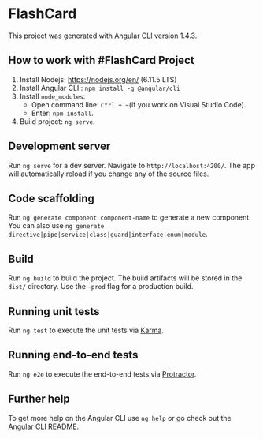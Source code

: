 # FlashCard

This project was generated with [Angular CLI](https://github.com/angular/angular-cli) version 1.4.3.

## How to work with #FlashCard Project

1. Install Nodejs: https://nodejs.org/en/ (6.11.5 LTS)
2. Install Angular CLI : `npm install -g @angular/cli`
3. Install `node_modules`:
    - Open command line: `Ctrl + ~`(if you work on Visual Studio Code).
    - Enter: `npm install`.
4. Build project: `ng serve`.

## Development server

Run `ng serve` for a dev server. Navigate to `http://localhost:4200/`. The app will automatically reload if you change any of the source files.


## Code scaffolding

Run `ng generate component component-name` to generate a new component. You can also use `ng generate directive|pipe|service|class|guard|interface|enum|module`.

## Build

Run `ng build` to build the project. The build artifacts will be stored in the `dist/` directory. Use the `-prod` flag for a production build.

## Running unit tests

Run `ng test` to execute the unit tests via [Karma](https://karma-runner.github.io).

## Running end-to-end tests

Run `ng e2e` to execute the end-to-end tests via [Protractor](http://www.protractortest.org/).

## Further help

To get more help on the Angular CLI use `ng help` or go check out the [Angular CLI README](https://github.com/angular/angular-cli/blob/master/README.md).
